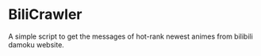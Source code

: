 # BiliCrawler
A simple script to get the messages of hot-rank newest animes from bilibili damoku website.
